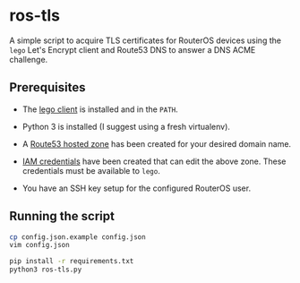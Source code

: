 # ros-tls

A simple script to acquire TLS certificates for RouterOS devices using the `lego` Let's Encrypt client and Route53 DNS
to answer a DNS ACME challenge.

## Prerequisites

* The [lego client](https://github.com/xenolf/lego) is installed and in the `PATH`.

* Python 3 is installed (I suggest using a fresh virtualenv).

* A [Route53 hosted zone](http://docs.aws.amazon.com/Route53/latest/DeveloperGuide/CreatingHostedZone.html) has been
created for your desired domain name.

* [IAM credentials](http://docs.aws.amazon.com/IAM/latest/UserGuide/id_roles_create_for-user.html) have been created
that can edit the above zone. These credentials must be available to `lego`.

* You have an SSH key setup for the configured RouterOS user.

## Running the script

```bash
cp config.json.example config.json
vim config.json
```

```bash
pip install -r requirements.txt
python3 ros-tls.py
```
